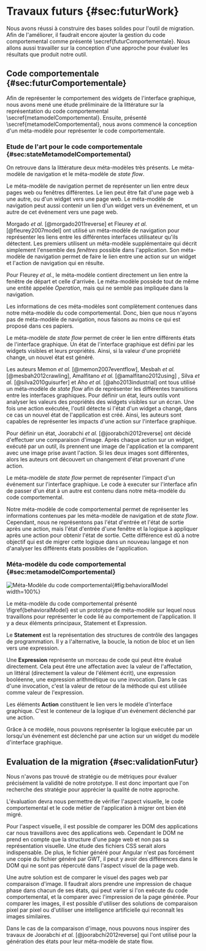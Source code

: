 # Travaux futurs {#sec:futurWork}

Nous avons réussi à construire des bases solides pour l'outil de migration.
Afin de l'améliorer, il faudrait encore ajouter la gestion du code comportemental comme présenté \secref{futurComportementale}.
Nous allons aussi travailler sur la conception d'une approche pour évaluer
    les résultats que produit notre outil.

## Code comportementale {#sec:futurComportementale}

Afin de représenter le comportement des widgets de l'interface graphique,
    nous avons mené une étude préliminaire de la littérature sur la représentation du code comportemental \secref{metamodelComportemental}.
Ensuite, présenté \secref{metamodelComportemental}, nous avons commencé la conception d'un méta-modèle pour représenter le code comportementale.

### Etude de l'art pour le code comportementale {#sec:stateMetamodelComportemental}

On retrouve dans la littérature deux méta-modèles très présents.
Le méta-modèle de navigation et le méta-modèle de _state flow_.

Le méta-modèle de navigation permet de représenter un lien entre deux pages web ou fenêtres différentes.
Le lien peut être fait d'une page web à une autre, ou d'un widget vers une page web.
Le méta-modèle de navigation peut aussi contenir un lien d'un widget vers un événement, et un autre de cet événement vers
    une page web.

Morgado _et al._ [@morgado2011reverse] et Fleurey _et al._ [@fleurey2007model] ont utilisé un méta-modèle de navigation
    pour représenter les liens entre les différentes interfaces utilisateur qu'ils détectent.
Les premiers utilisent un méta-modèle supplémentaire qui décrit simplement l'ensemble des _fenêtres_ possible dans l'application.
Son méta-modèle de navigation permet de faire le lien entre une action sur un widget et l'action de navigation qui en résulte.

Pour Fleurey _et al._, le méta-modèle contient directement un lien entre la fenêtre de départ et celle d'arrivée.
Le méta-modèle possède tout de même une entité appelée _Operation_, mais qui ne semble pas impliquée dans la navigation.

Les informations de ces méta-modèles sont complètement contenues dans notre méta-modèle du code comportemental.
Donc, bien que nous n'ayons pas de méta-modèle de navigation, nous faisons au moins ce qui est proposé dans ces papiers.

Le méta-modèle de _state flow_ permet de créer le lien entre différents états de l'interface graphique.
Un état de l'interface graphique est défini par les widgets visibles et leurs propriétés.
Ainsi, si la valeur d'une propriété change, un nouvel état est généré.

Les auteurs Memon _et al._ [@memon2007eventflow], Mesbah _et al._ [@mesbah2012crawling], Amalfitano _et al._ [@amalfitano2012using]
    , Silva _et al._ [@silva2010guisurfer] et Aho _et al._ [@aho2013industrial] ont tous utilisé un méta-modèle de _state flow_
    afin de représenter les différentes transitions entre les interfaces graphiques.
Pour définir un état, leurs outils vont analyser les valeurs des propriétés des widgets visibles sur un écran.
Une fois une action exécutée, l'outil détecte si l'état d'un widget a changé, dans ce cas un nouvel état de l'application est créé.
Ainsi, les auteurs sont capables de représenter les impacts d'une action sur l'interface graphique.

Pour définir un état, Joorabchi _et al._ [@joorabchi2012reverse] ont décidé d'effectuer une comparaison d'image.
Après chaque action sur un widget, exécuté par un outil, ils prennent une image de l'application et la comparent avec une image prise avant l'action.
Si les deux images sont différentes, alors les auteurs ont découvert un changement d'état provenant d'une action.

Le méta-modèle de _state flow_ permet de représenter l'impact d'un événement sur l'interface graphique.
Le code à executer sur l'interface afin de passer d'un état à un autre est contenu dans notre méta-modèle du code comportemental.

Notre méta-modèle de code comportemental permet de représenter les informations
    contenues par les méta-modèle de navigation et de _state flow_.
Cependant, nous ne représentons pas l'état d'entrée et l'état de sortie après une action,
    mais l'état d'entrée d'une fenêtre et la logique à appliquer après une action pour obtenir l'état de sortie.
Cette différence est dû à notre objectif qui est de migrer cette logique dans un nouveau langage et non
    d'analyser les différents états possibles de l'application.

### Méta-modèle du code comportemental {#sec:metamodelComportemental}

![Méta-Modèle du code comportemental](figures/behavioralModel.png){#fig:behavioralModel width=100%}

Le méta-modèle du code comportemental présenté \figref{behavioralModel} est un prototype de méta-modèle sur
    lequel nous travaillons pour représenter le code lié au comportement de l'application.
Il y a deux éléments principaux, Statement et Expression.

Le **Statement** est la représentation des structures de contrôle des langages de programmation.
Il y a l'alternative, la boucle, la notion de bloc et un lien vers une expression.

Une **Expression** représente un morceau de code qui peut être évalué directement.
Cela peut être une affectation avec la valeur de l'affectation,
    un littéral (directement la valeur de l'élément écrit),
    une expression booléenne,
    une expression arithmétique
    ou une invocation.
Dans le cas d'une invocation, c'est la valeur de retour de la méthode
    qui est utilisée comme valeur de l'expression.

Les éléments **Action** constituent le lien vers le modèle d'interface graphique.
C'est le conteneur de la logique d'un événement déclenché par une action.

Grâce à ce modèle, nous pouvons représenter la logique
    exécutée par un lorsqu'un événement est déclenché par une action sur un widget
    du modèle d'interface graphique.

## Evaluation de la migration {#sec:validationFutur}

Nous n'avons pas trouvé de stratégie ou de métriques pour évaluer précisément la validité de
    notre prototype.
Il est donc important que l'on recherche des stratégie pour apprécier la qualité de notre approche.

L'évaluation devra nous permettre de vérifier l'aspect visuelle, le code comportemental et le code métier
    de l'application à migrer ont bien été migré.

Pour l'aspect visuelle, il est possible de comparer les DOM des applications car nous travaillons avec des applications web.
Cependant le DOM ne prend en compte que la structure d'une page web et non pas sa représentation visuelle.
Une étude des fichiers CSS serait alors indispensable.
De plus, le fichier généré pour Angular n'est pas forcément une copie du fichier généré par GWT, il peut y avoir des différences dans le DOM
    qui ne sont pas répercuté dans l'aspect visuel de la page web.

Une autre solution est de comparer le visuel des pages web par comparaison d'image.
Il faudrait alors prendre une impression de chaque phase dans chacun de ses états,
    qui peut varier si l'on exécute du code comportemental,
    et la comparer avec l'impression de la page générée.
Pour comparer les images, il est possible d'utiliser des solutions de comparaison pixel par pixel
    ou d'utiliser une intelligence artificielle qui reconnaît les images similaires.

Dans le cas de la comparaison d'image, nous pouvons nous inspirer des travaux de Joorabchi _et al._ [@joorabchi2012reverse] qui
    l'ont utilisé pour la génération des états pour leur méta-modèle de state flow.
